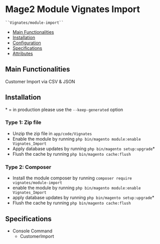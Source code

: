 # Mage2 Module Vignates Import

    ``Vignates/module-import``

 - [Main Functionalities](#markdown-header-main-functionalities)
 - [Installation](#markdown-header-installation)
 - [Configuration](#markdown-header-configuration)
 - [Specifications](#markdown-header-specifications)
 - [Attributes](#markdown-header-attributes)


## Main Functionalities
Customer Import via CSV & JSON

## Installation
\* = in production please use the `--keep-generated` option

### Type 1: Zip file

 - Unzip the zip file in `app/code/Vignates`
 - Enable the module by running `php bin/magento module:enable Vignates_Import`
 - Apply database updates by running `php bin/magento setup:upgrade`\*
 - Flush the cache by running `php bin/magento cache:flush`

### Type 2: Composer

 - Install the module composer by running `composer require vignates/module-import`
 - enable the module by running `php bin/magento module:enable Vignates_Import`
 - apply database updates by running `php bin/magento setup:upgrade`\*
 - Flush the cache by running `php bin/magento cache:flush`


## Specifications

 - Console Command
	- CustomerImport




